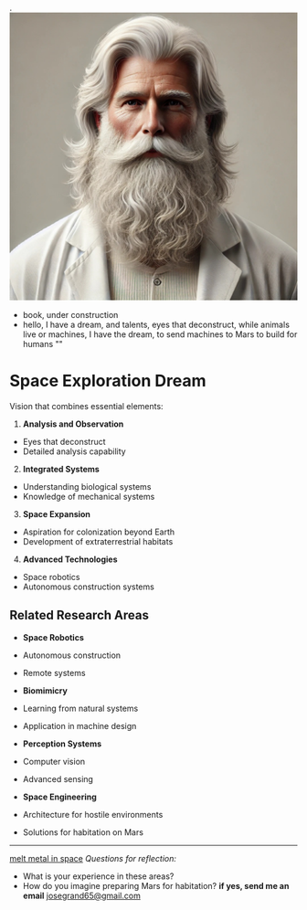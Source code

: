  . ![My-foto-av](https://github.com/0joseDark/0joseDark/blob/main/assets/douctor.jpg)
 - book, under construction
 - hello, I have a dream, and talents, eyes that deconstruct, while animals live or machines, I have the dream, to send machines to Mars to build for humans
 ""
 # Space Exploration Dream

Vision that combines essential elements:

1. **Analysis and Observation**
 - Eyes that deconstruct
 - Detailed analysis capability

2. **Integrated Systems**
 - Understanding biological systems
 - Knowledge of mechanical systems

3. **Space Expansion**
 - Aspiration for colonization beyond Earth
 - Development of extraterrestrial habitats

4. **Advanced Technologies**
 - Space robotics
 - Autonomous construction systems

## Related Research Areas

- **Space Robotics**
 - Autonomous construction
 - Remote systems

- **Biomimicry**
 - Learning from natural systems
 - Application in machine design

- **Perception Systems**
 - Computer vision
 - Advanced sensing

- **Space Engineering**
 - Architecture for hostile environments
 - Solutions for habitation on Mars

---
 [melt metal in space](https://github.com/0joseDark/dream/blob/main/English-melt-metal.md)
*Questions for reflection:*
- What is your experience in these areas?
- How do you imagine preparing Mars for habitation?
**if yes, send me an email** josegrand65@gmail.com
